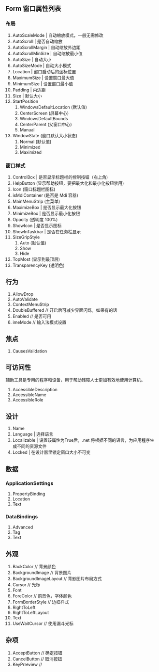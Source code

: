 ## Form 窗口属性列表

### 布局

1. AutoScaleMode | 自动缩放模式，一般无需修改
2. AutoScroll | 是否自动缩放
3. AutoScrollMargin | 自动缩放外边距
4. AutoScrollMinSize | 自动缩放最小值
5. AutoSize | 自动大小
6. AutoSizeMode | 自动大小模式
7. Location | 窗口启动后的坐标位置
8. MaximumSize | 设置窗口最大值
9. MinimumSize | 设置窗口最小值
10. Padding | 内边距
11. Size | 默认大小
12. StartPosition
    1. WindowsDefaultLocation (默认值)
    2. CenterScreen (屏幕中心)
    3. WindowsDefaultBounds
    4. CenterParent (父窗口中心)
    5. Manual
13. WindowState (窗口默认大小状态)
    1. Normal (默认值)
    2. Minimized
    3. Maximized

### 窗口样式

1. ControlBox | 是否显示标题栏的控制按钮（右上角)
2. HelpButton (显示帮助按钮，要把最大化和最小化按钮禁用)
3. Icon (窗口标题栏图标)
4. isMdiContainer (是否是 Mdi 容器)
5. MainMenuStrip (主菜单)
6. MaximizeBox | 是否显示最大化按钮
7. MinimizeBox | 是否显示最小化按钮
8. Opacity (透明度 100%)
9. ShowIcon | 是否显示图标
10. ShowInTaskbar | 是否在任务栏显示
11. SizeGripStyle
    1. Auto (默认值)
    2. Show
    3. Hide
12. TopMost (显示到最顶层)
13. TransparencyKey (透明色)

## 行为

1. AllowDrop
2. AutoValidate
3. ContextMenuStrip
4. DoubleBuffered // 开启后可减少界面闪烁，如果有的话
5. Enabled // 是否可用
6. imeMode // 输入法模式设置

## 焦点

1. CausesValidation

## 可访问性 

辅助工具是专用的程序和设备，用于帮助残障人士更加有效地使用计算机。

1. AccessibleDescription
2. AccessibleName
3. AccessibleRole

## 设计

1. Name
2. Language | 选择语言
3. Localizable |  设置该属性为True后，.net 将根据不同的语言，为应用程序生成不同的资源文件
4. Locked | 在设计器里锁定窗口大小不可变

## 数据

### ApplicationSettings

1. PropertyBinding
2. Location
3. Text

### DataBindings

1. Advanced
2. Tag
3. Text

## 外观

1. BackColor // 背景颜色
2. BackgroundImage // 背景图片
3. BackgroundImageLayout // 背影图片布局方式
4. Cursor // 光标
5. Font
6. ForeColor // 前景色，字体颜色
7. FormBorderStyle // 边框样式
8. RightToLeft
9. RightToLeftLayout
10. Text
11. UseWaitCursor // 使用漏斗光标

##  杂项

1. AcceptButton // 确定按钮
2. CancelButton // 取消按钮
3. KeyPrreview // 

